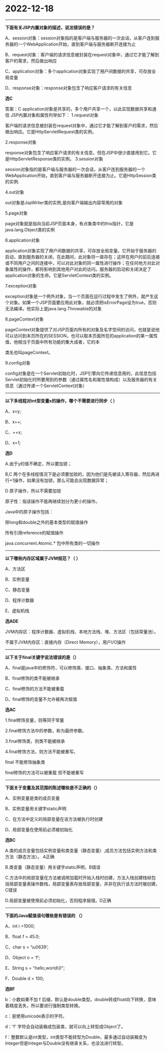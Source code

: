 # 2022-12-18

---

**下面有关JSP内置对象的描述，说法错误的是？**

A、session对象：session对象指的是客户端与服务器的一次会话，从客户连到服务器的一个WebApplication开始，直到客户端与服务器断开连接为止

B、request对象：客户端的请求信息被封装在request对象中，通过它才能了解到客户的需求，然后做出响应

C、application对象：多个application对象实现了用户间数据的共享，可存放全局变量

D、response对象：response对象包含了响应客户请求的有关信息

**选C**

答案：C application对象是共享的，多个用户共享一个，以此实现数据共享和通信 JSP内置对象和属性列举如下： 1.request对象

客户端的请求信息被封装在request对象中，通过它才能了解到客户的需求，然后做出响应。它是HttpServletRequest类的实例。

2.response对象

response对象包含了响应客户请求的有关信息，但在JSP中很少直接用到它。它是HttpServletResponse类的实例。 3.session对象

session对象指的是客户端与服务器的一次会话，从客户连到服务器的一个WebApplication开始，直到客户端与服务器断开连接为止。它是HttpSession类的实例.

4.out对象

out对象是JspWriter类的实例,是向客户端输出内容常用的对象

5.page对象

page对象就是指向当前JSP页面本身，有点象类中的this指针，它是java.lang.Object类的实例

6.application对象

application对象实现了用户间数据的共享，可存放全局变量。它开始于服务器的启动，直到服务器的关闭，在此期间，此对象将一直存在；这样在用户的前后连接或不同用户之间的连接中，可以对此对象的同一属性进行操作；在任何地方对此对象属性的操作，都将影响到其他用户对此的访问。服务器的启动和关闭决定了application对象的生命。它是ServletContext类的实例。

7.exception对象

exception对象是一个例外对象，当一个页面在运行过程中发生了例外，就产生这个对象。如果一个JSP页面要应用此对象，就必须把isErrorPage设为true，否则无法编译。他实际上是java.lang.Throwable的对象

8.pageContext对象

pageContext对象提供了对JSP页面内所有的对象及名字空间的访问，也就是说他可以访问到本页所在的SESSION，也可以取本页面所在的application的某一属性值，他相当于页面中所有功能的集大成者，它的本

类名也叫pageContext。

9.config对象

config对象是在一个Servlet初始化时，JSP引擎向它传递信息用的，此信息包括Servlet初始化时所要用到的参数（通过属性名和属性值构成）以及服务器的有关信息（通过传递一个ServletContext对象）

---

**以下多线程对int型变量x的操作，哪个不需要进行同步（ ）**

A、x=y;

B、x++;

C、++x;

D、x=1;

**选D**

A.由于y的值不确定，所以要加锁；

B,C 两个在多线程情况下是必须要加锁的，因为他们是先被读入寄存器，然后再进行+1操作，如果没有加锁，那么可能会出现数据异常；

D 原子操作，所以不需要加锁

原子性：指该操作不能再继续划分为更小的操作。

Java中的原子操作包括：

除long和double之外的基本类型的赋值操作

所有引用reference的赋值操作

java.concurrent.Atomic.* 包中所有类的一切操作

---

**以下哪些内存区域属于JVM规范？（ ）**

A、方法区

B、实例变量

C、静态变量

D、程序计数器

E、虚拟机栈

**选ADE**

JVM内存区：程序计数器、虚拟机栈、本地方法栈、堆、方法区（包括常量池）。

不属于JVM内存区：直接内存（Direct Memory），用户I/O操作

---

**以下关于final关键字说法错误的是（）**

A、final是java中的修饰符，可以修饰类、接口、抽象类、方法和属性

B、final修饰的类不能被继承

C、final修饰的方法不能被重载

D、final修饰的变量不允许被再次赋值

**选AC**

1.final修饰变量，则等同于常量

2.final修饰方法中的参数，称为最终参数。

3.final修饰类，则类不能被继承

4.final修饰方法，则方法不能被重写。

final 不能修饰抽象类

final修饰的方法可以被重载 但不能被重写

---

**下面关于变量及其范围的陈述哪些是不正确的（）**

A、实例变量是类的成员变量

B、实例变量用关键字static声明

C、在方法中定义的局部变量在该方法被执行时创建

D、局部变量在使用前必须被初始化

**选BC**

A.类的成员变量包括实例变量和类变量（静态变量）,成员方法包括实例方法和类方法（静态方法）。 A正确

B.类变量（静态变量）用关键字static声明，B错误

C.方法中的局部变量在方法被调用加载时开始入栈时创建，方法入栈创建栈帧包括局部变量表操作数栈，局部变量表存放局部变量，并非在执行该方法时被创建，C错误

D.局部变量被使用前必须初始化，否则程序报错。D正确

---

**下面的Java赋值语句哪些是有错误的 （）**

A、int i =1000;

B、float f = 45.0;

C、char s = ‘\u0639’;

D、Object o = ‘f’;

E、String s = "hello,world\0";

F、Double d = 100;

**选BF**

b：小数如果不加 f 后缀，默认是double类型。double转成float向下转换，意味着精度丢失，所以要进行强制类型转换。

c：是使用unicode表示的字符。

d：'f' 字符会自动装箱成包装类，就可以向上转型成Object了。

f：整数默认是int类型，int类型不能转型为Double，最多通过自动装箱变为Integer但是Integer与Double没有继承关系，也没法进行转型。
